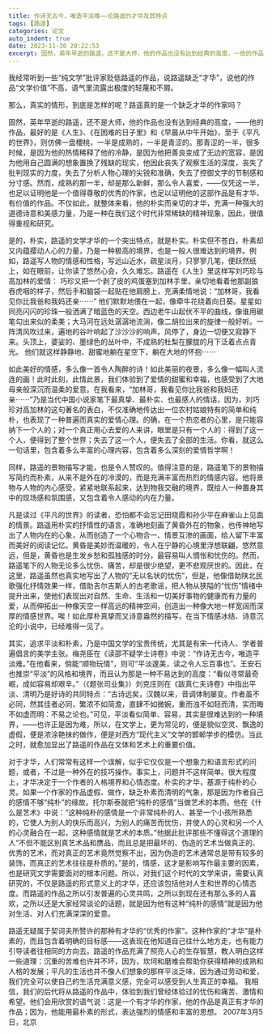 ```yaml
---
title: 作诗无古今，唯造平淡难——论路遥的才华及其特点
tags: [路遥]
categories: 论文
auto_indent: true
date: 2023-11-30 20:22:53
excerpt: 固然，英年早逝的路遥，还不是大师，他的作品也没有达到经典的高度，一他的作品，最好的是《人生》、《在困难的日子里》和《早晨从中午开始》，至于《平凡的世界》，则仿佛一盘櫻桃，一半是成熟的，一半是青涩的。那青涩的一半，很多时候，是因为他的热情稀释了他的冷静，是因为他把善良变成了无边的宽容，是因为他用自己圆满的想象置换了残缺的现实，他因此丧失了观察生活的深度，丧失了批判现实的力度，失去了分析人物心理的尖锐和准确，失去了控御文字的节制感和分寸感。然而，成熟的那一半，却是那么新鲜，那么令人喜爱，——仅凭这一半，也足以证明他是一个值得尊敬的优秀的作家，也足以证明他的这部作品是有才华、有价值的作品。不仅如此，就整体来看，他的朴实而亲切的才华，充满一种强大的道德诗意和美感力量，乃是一种在我们这个时代非常稀缺的精神现象’因此’很值得重视和研究。
---
```

我经常听到一些“纯文学”批评家贬低路遥的作品，说路遥缺乏“才华”，说他的作品“文学价值”不高，语气里流露出极度的轻蔑和不屑。

那么，真实的情形，到底是怎样的呢？路遥真的是一个缺乏才华的作家吗？

固然，英年早逝的路遥，还不是大师，他的作品也没有达到经典的高度，——他的作品，最好的是《人生》、《在困难的日子里》和《早晨从中午开始》，至于《平凡的世界》，则仿佛一盘櫻桃，一半是成熟的，一半是青涩的。那青涩的一半，很多时候，是因为他的热情稀释了他的冷静，是因为他把善良变成了无边的宽容，是因为他用自己圆满的想象置换了残缺的现实，他因此丧失了观察生活的深度，丧失了批判现实的力度，失去了分析人物心理的尖锐和准确，失去了控御文字的节制感和分寸感。然而，成熟的那一半，却是那么新鲜，那么令人喜爱，——仅凭这一半，也足以证明他是一个值得尊敬的优秀的作家，也足以证明他的这部作品是有才华、有价值的作品。不仅如此，就整体来看，他的朴实而亲切的才华，充满一种强大的道德诗意和美感力量，乃是一种在我们这个时代非常稀缺的精神现象，因此，很值得重视和研究。

是的，朴实，路遥的文学才华的一个突出特点，就是朴实。朴实但不苍白，朴素却又内蕴撄动人心的力量，乃是一种极高的境界，也是一般人很难达到的境界。例如，路遥写人物的情感和性格，写远山近水，疏星淡月，只寥寥几笔，便跃然纸上，如在眼前，让你读了悠然心会，久久难忘。路遥在《人生》里这样写刘巧珍与高加林的爱情：
巧珍又把一个剥了皮的鸡蛋塞到加林手里，亲切地看着他那副狼吞虎咽的样子，然后手和脑袋一起贴在他肩膀上，充满柔情地说：“加林哥，我看见你比我爸和我妈还亲⋯⋯”
他们默默地偎在一起，像牵牛花绕着向日葵。星星如同亮闪闪的珍珠一般洒满了暗蓝色的天空。西边老牛山起伏不平的曲线，像谁用碳笔勾出来似的柔美；大马河在远处潺潺地流淌，像二胡拉出来的旋律一般好听。一阵清风吹过来，遍地的谷叶响起了沙沙沙的响声。风停了，身边一切便又寂静下来。头顶上，婆娑的、墨绿色的丛叶中，不成熟的杜梨在朦胧的月下泛着点点青光。
他们就这样静静地、甜蜜地躺在星空下，躺在大地的怀抱⋯⋯

如此美好的情感，多么像一首令人陶醉的诗！如此美丽的夜景，多么像一幅叫人流连的画！此时此刻，此情此景，我们体验到了爱情的甜蜜和幸福，也感受到了大地母亲般深沉而温柔的爱意。在我看来，“加林哥，我看见你比我爸和我妈还亲⋯⋯”乃是当代中国小说家笔下最真挚、最朴实、也最感人的情话，因为，刘巧珍对高加林的这句著名的表白，不仅准确地传达出一位农村姑娘特有的简单和纯朴，也表现了一种普遍而真实的爱情心理。的确，在一个热恋者的心里，是只能容纳下一个人的；对一个真正用心去爱的人来讲，眼里是只有一个人的：得到了这一个人，便得到了整个世界；失去了这一个人，便失去了全部的生活。你看，就这么一句话里，包含着多么丰富的心理内容，包含着多么深刻的爱情哲学啊！

同样，路遥的景物描写才能，也是令人赞叹的。值得注意的是，路遥笔下的景物描写简约而朴素，从来不是外在的冷漠的，而是充满丰富而热烈的情感内容。他将景物与人物的内心感受，紧紧地联系起来，达到物我交融的境界，既给人一种置身其中的现场感和氛围感，又包含着令人感动的内在力量。

凡是读过《平凡的世界》的读者，恐怕都不会忘记田晓霞和孙少平在麻雀山上见面的情景。路遥用朴实的抒情性的语言，准确地刻画了黄昏外在的物象，也传神地写出了人物内在的心象，从而创造了一个心物合一、情景互渗的画面，给人留下丰富而美好的阅读记忆。黄昏是美妙而温暖的，令人在宁静的心境里浮想联翩，悠然意远，但是，黄昏也是生发乡愁和孤独感的时分，最容易叫人惆怅和忧伤的。然而，路遥笔下的人物无论多么忧伤、痛苦，却是很少绝望，更不悲观厌世的。因此，在这里，路遥虽然也真实地写出了人物的“无以名状的忧伤”，但是，他像借助陕北民歌强化抒情效果一样，借助吉尔吉斯人的古老歌谣，把人物从狭隘的“忧伤”情绪中提升出来，使他们表现出对自然、生命、生活和一切美好事物的健康而有力量的爱，从而伸拓出一种像天空一样高远的精神空间，创造出一种像大地一样宽阔而深厚的情感世界。唉！如此厚朴真挚而又诗意盎然的描写，在当下情感冰结、诗意沉沦的小说中，已经难得一见了。

其实，追求平淡和朴素，乃是中国文学的宝贵传统，尤其是有宋一代诗人、学者普遍倡言的美学主张。梅尧臣在《读邵不疑学士诗卷》中说：“作诗无古今，唯造平淡难。”在他看来，倘能“顺物玩情”，则可“平淡邃美，读之令人忘百事也”。王安石也推崇“平淡”的风格和境界，而且认为那是一种不易达到的高度：“看似寻常最奇崛，成如容易却艰辛。”（《题张司业集》）刘克庄则在《跋真仁夫诗卷》中指出平淡、清明乃是好诗的共同特点：“古诗远矣，汉魏以来，音调体制屡变。作者虽不必同，然其佳者必同，繁浓不如简澹，直肆不如微婉，重而浊不如轻而清，实而晦不如虚而明：不易之论也。”可见，平淡看似简单、容易，其实是很难达到的一种境界，——也许正是因为难，所以，在文学上，更为常见的，便是貌似空灵、飘逸的虚假，便是浓涂艳抹的做作，便是对西方“现代主义”文学的邯郸学步的模仿。当此之时，就愈加显出了路遥的作品在文体和艺术上的重要价值。

对于才华，人们常常有这样一个误解，似乎它仅仅是一个想象力和语言形式的问题，或者，不过是一种外在的技巧操作。事实上，问题并不这样简单。很大程度上，才华决定于一个作者的人格境界和心情态度。朴实的才华，基源于纯朴的心灵。如果一个作家的作品虚假、做作，缺乏朴素而清明的气象，那是因为作者自己的感情不够“纯朴”的缘故。托尔斯泰就把“纯朴的感情”当做艺术的本质。他在《什么是艺术》中说：“这种纯朴的感情是一个非常纯朴的人、甚至一个小孩所熟悉的，它使人为别人的快乐而高兴，为别人的痛苦而忧伤，并使人的心灵和另一个人的心灵融合在一起，这种感情就是艺术的本质。”他据此批评那些不懂得这个道理的人“不但不能区别真艺术品和赝品，而且总是把最坏的、伪造的艺术当做真正的、优秀的艺术，而对真正的艺术竟然觉察不出，因为伪造的艺术通常总是带有较多的装饰，而真正的艺术往往是朴质的。”是的，情感，这才是影响写作最主要的因素，也是研究文学需要面对的根本问题。所以，对我们这个时代的文学来讲，需要认真研究的，不仅是路遥的形式意义上的才华，还应该包括他对人生和世界的心情态度。而路遥的作品之所以引发普遍的心灵共鸣，之所以到现在还有那么多的人喜欢，之所以还是大家经常谈论的话题，就是因为他有这种“纯朴的感情”就是因为他对生活、对人们充满深深的爱意。

路遥无疑属于契诃夫所赞许的那种有才华的“优秀的作家”。这种作家的“才华”是朴素的，而且包含着明确的目标感——这表现在他知道自己往什么地方走，也有能力引导读者往相同的方向去。路遥的作品充满了照亮人心的生存智慧，教人明白这样一些道理：沉重的苦难也许并不坏，因为，坎坷和磨难会帮助你获得精神的成熟和人格的发展；平凡的生活也并不像人们想象的那样平淡乏味，因为通过劳动和爱，我们完全可以使自己的生活充满意义感，完全可以感受到人生真正的幸福。
我相信，我们的后代将从路遥的作品中，体验到我们曾经体验过的忧伤和痛苦、激情和希望。他们会用欣赏的语气说：这是一个有才华的作家，他的作品是真正有才华的作品；因为，他能用最朴素的形式，表达强烈的情感和丰富的思想。
2007年3月5日，北京
